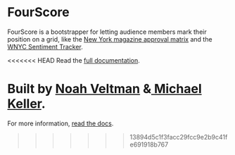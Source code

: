 FourScore
=================

FourScore is a bootstrapper for letting audience members mark their position on a grid, like the [New York magazine approval matrix](http://nymag.com/arts/all/approvalmatrix/approval-matrix-2013-11-25/) and the [WNYC Sentiment Tracker](http://www.wnyc.org/story/297640-government-surveillance-how-worried-are-you/).

<<<<<<< HEAD
Read the [full documentation](https://veltman.github.io/fourscore).

Built by [Noah Veltman](https://github.com/veltman) &[ Michael Keller](https://github.com/mhkeller).
=======
For more information, [read the docs](http://veltman.github.io/fourscore/).
>>>>>>> 13894d5c1f3facc29fcc9e2b9c41fe691918b767
